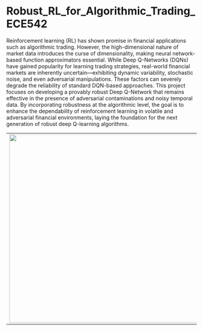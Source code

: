 # Robust_RL_for_Algorithmic_Trading_ECE542
Reinforcement learning (RL) has shown promise in financial applications such as algorithmic trading. However, the high-dimensional nature of market data introduces the curse of dimensionality, making neural network-based function approximators essential. While Deep Q-Networks (DQNs) have gained popularity for learning trading strategies, real-world financial markets are inherently uncertain—exhibiting dynamic variability, stochastic noise, and even adversarial manipulations. These factors can severely degrade the reliability of standard DQN-based approaches. This project focuses on developing a provably robust Deep Q-Network that remains effective in the presence of adversarial contaminations and noisy temporal data. By incorporating robustness at the algorithmic level, the goal is to enhance the dependability of reinforcement learning in volatile and adversarial financial environments, laying the foundation for the next generation of robust deep Q-learning algorithms.
<table>
<tr>
  <td>
    <img src="https://github.com/sreejeetm1729/Robust_RL_for_Algorithmic_Trading_ECE542/blob/main/NN%20Project%20Poster.jpg" style="width:500px">
 </td>
</tr>


